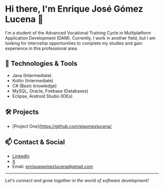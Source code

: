 # Hi there, I'm Enrique José Gómez Lucena 👋

I'm a student of the Advanced Vocational Training Cycle in Multiplatform Application Development (DAM). Currently, I work in another field, but I am looking for internship opportunities to complete my studies and gain experience in this professional area.

## 🚀 Technologies & Tools

- Java (Intermediate)
- Kotlin (Intermediate)
- C# (Basic knowledge)
- MySQL, Oracle, Firebase (Databases)
- Eclipse, Android Studio (IDEs)

## 🛠️ Projects

- [Project One](https://github.com/ejgomezlucena/



## 📫 Contact & Social

- [LinkedIn](https://www.linkedin.com/in/enrique-josé-gómez-lucena-624257320)
- [X](https://x.com/kikeronicus)
- Email: enriquegomezlucena@gmail.com

---

*Let's connect and grow together in the world of software development!*
